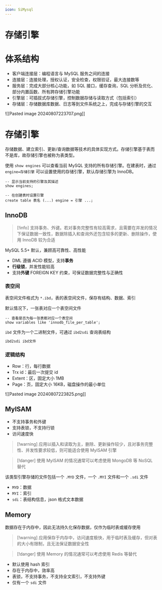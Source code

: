 ```yaml
---
icon: SiMysql
---
```

# 存储引擎

# 体系结构

* 客户端连接层：编程语言与 MySQL 服务之间的连接
* 连接层：连接处理，授权认证，安全检查，权限验证，最大连接数等
* 服务层：完成大部分核心功能，如 SQL 接口，缓存查询，SQL 分析及优化、部分内置函数、所有跨存储引擎功能
* 引擎层：可插拔式存储引擎，控制数据存储与读取方式（包括索引）
* 存储层：存储数据库数据、日志等到文件系统之上，完成与存储引擎的交互

![[Pasted image 20240807223707.png]]
# 存储引擎

存储数据、建立索引、更新/查询数据等技术的具体实现方式。存储引擎基于表而不是库，故存储引擎也被称为表类型。

使用 `show engines` 可以查看当前 MySQL 支持的所有存储引擎。在建表时，通过 `engine=存储引擎` 可以设置使用的存储引擎，默认存储引擎为 InnoDB。

```mysql
-- 显示当前支持的引擎及其描述
show engines;

-- 在创建表时设置引擎
create table 表名 (...) engine = 引擎 ...;
```
## InnoDB

>[!info] 支持事务、外键。若对事务完整性有较高需求，且需要在并发的情况下保证数据一致性，数据除插入和查询外还包含较多的更新、删除操作，使用 InnoDB 较为合适

MySQL 5.5+ 默认，兼顾高可靠性、高性能
* DML 遵循 ACID 模型，支持**事务**
* **行级锁**，并发性能较高
* 支持**外键** FOREIGN KEY 约束，可保证数据完整性与正确性
### 表空间

表空间文件格式为 `*.ibd`，表的表空间文件，保存有结构、数据、索引

默认情况下，一张表对应一个表空间文件

```mysql
-- 查看是否为每一张表都对应一个表空间
show variables like 'innodb_file_per_table';
```

`ibd` 文件为一个二进制文件，可通过 `ibd2sdi` 查询表结构

```bash
ibd2sdi ibd文件
```

### 逻辑结构

* Row：行，每行数据
* Trx id：最后一次提交 id
* Extent：区，固定大小 1MB
* Page：页，固定大小 16KB，磁盘操作的最小单位

![[Pasted image 20240807223825.png]]
## MyISAM

* 不支持事务和外键
* 支持表锁，不支持行锁
* 访问速度快

>[!warning] 应用以插入和读取为主，删除、更新操作较少，且对事务完整性、并发性要求较低，则可能适合使用 MyISAM 引擎

>[!danger] 使用 MyISAM 的情况通常可以考虑使用 MongoDB 等 NoSQL 替代

该类型引擎存储的文件包括一个 `.MYD` 文件，一个 `.MYI` 文件和一个 `.sdi` 文件
* `MYD`：数据
* `MYI`：索引
* `sdi`：表结构信息，json 格式文本数据
## Memory

数据存在于内存中，因此无法持久化保存数据，仅作为临时表或缓存使用

>[!warning] 应用保存于内存中，访问速度极快，用于临时表及缓存，但对表的大小有限制，且无法保证数据安全性

> [!danger] 使用 Memory 的情况通常可以考虑使用 Redis 等替代

* 默认使用 hash 索引
* 存在于内存中，效率高
* 表锁，不支持事务，不支持全文索引，不支持外键
* 仅有一个 `sdi` 文件

‍

